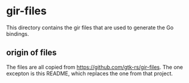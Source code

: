 # gir-files
This directory contains the gir files that are used to
generate the Go bindings.

## origin of files
The files are all copied from
https://github.com/gtk-rs/gir-files.
The one excepton is this README,
which replaces the one from that project. 
